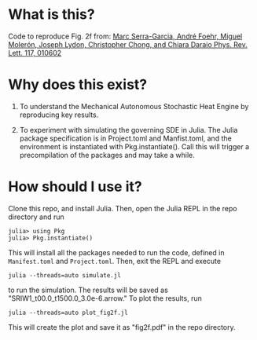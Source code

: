 

# What is this?

Code to reproduce Fig. 2f from: [Marc Serra-Garcia, André Foehr, Miguel Molerón, Joseph Lydon, Christopher Chong, and Chiara Daraio
Phys. Rev. Lett. 117, 010602](https://journals.aps.org/prl/abstract/10.1103/PhysRevLett.117.010602)
# Why does this exist?
1. To understand the Mechanical Autonomous Stochastic Heat Engine by reproducing key results.

2. To experiment with simulating the governing SDE in Julia. The Julia package specification is in Project.toml and Manfist.toml, and the environment is instantiated with Pkg.instantiate(). Call this will trigger a precompilation of the packages and may take a while.

# How should I use it?
Clone this repo, and install Julia. Then, open the Julia REPL in the repo directory and run
```
julia> using Pkg
julia> Pkg.instantiate()
```
This will install all the packages needed to run the code, defined in `Manifest.toml` and `Project.toml`. Then, exit the REPL and execute
```
julia --threads=auto simulate.jl
```
to run the simulation. The results will be saved as "SRIW1_t00.0_t1500.0_3.0e-6.arrow." To plot the results, run
```
julia --threads=auto plot_fig2f.jl
```
This will create the plot and save it as "fig2f.pdf" in the repo directory.
